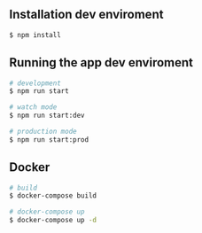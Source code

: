 ## Installation dev enviroment

```bash
$ npm install
```

## Running the app  dev enviroment

```bash
# development
$ npm run start

# watch mode
$ npm run start:dev

# production mode
$ npm run start:prod
```

## Docker

```bash
# build
$ docker-compose build

# docker-compose up
$ docker-compose up -d
```
